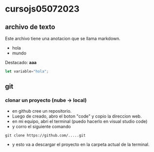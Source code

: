 # cursojs05072023

## archivo de texto
Este archivo tiene una anotacion que se llama markdown.

* hola
* mundo

Destacado: **aaa**

```js
let variable="hola";
```

## git

### clonar un proyecto (nube -> local)
* en github cree un repositorio.
* Luego de creado, abro el boton "code" y copio la direccion web.
* en mi equipo, abri el terminal (puedo hacerlo en visual studio code)
* y corro el siguiente comando

```shell
git clone https://github.com/.....git
```
* y esto va a descargar el proyecto en la carpeta actual de la terminal.

